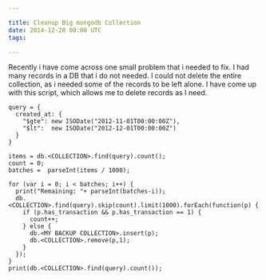```yaml
---

title: Cleanup Big mongodb Collection
date: 2014-12-28 00:00 UTC
tags: 

---
```


Recently i  have come across one small problem that i needed to fix. I had many records in a DB that i do not needed. I could not delete the entire collection, as i needed some of the records to be left alone. I have come up with this script, which allows me to delete records as I need.
    
    query = {
      created_at: {
        "$gte": new ISODate("2012-11-01T00:00:00Z"), 
        "$lt":  new ISODate("2012-12-01T00:00:00Z")
      }
    }
    
    items = db.<COLLECTION>.find(query).count();
    count = 0;
    batches =  parseInt(items / 1000);
    
    for (var i = 0; i < batches; i++) {
      print("Remaining: "+ parseInt(batches-i));
      db.<COLLECTION>.find(query).skip(count).limit(1000).forEach(function(p) {
        if (p.has_transaction && p.has_transaction == 1) {
          count++;
        } else {
          db.<MY BACKUP COLLECTION>.insert(p);
          db.<COLLECTION>.remove(p,1);
        }
      });
    }
    print(db.<COLLECTION>.find(query).count());
